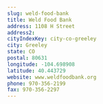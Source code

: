 ```yaml
---
slug: weld-food-bank
title: Weld Food Bank
address: 1108 H Street
address2: 
cityIndexKey: city-co-greeley
city: Greeley
state: CO
postal: 80631
longitude: -104.698908
latitude: 40.443729
website: www.weldfoodbank.org
phone: 970-356-2199
fax: 970-356-2297
---
```


